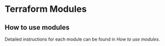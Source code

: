 # Terraform Modules

## How to use modules
Detailed instructions for each module can be found in *How to use modules*. 




